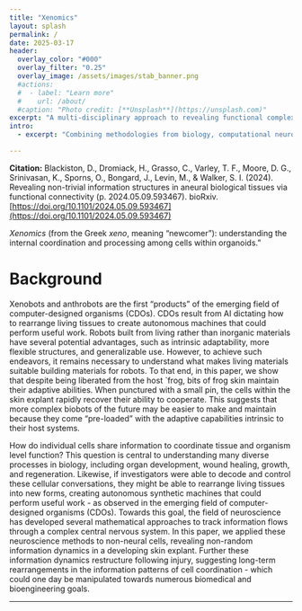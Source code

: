 ```yaml
---
title: "Xenomics"
layout: splash
permalink: /
date: 2025-03-17
header:
  overlay_color: "#000"
  overlay_filter: "0.25"
  overlay_image: /assets/images/stab_banner.png
  #actions:
  #  - label: "Learn more"
  #    url: /about/
  #caption: "Photo credit: [**Unsplash**](https://unsplash.com)"
excerpt: "A multi-disciplinary approach to revealing functional complexity in biological systems."
intro:
  - excerpt: "Combining methodologies from biology, computational neuroscience, and computer science, xenomics is a methodological toolkit for scientists exploring emergent"

---
```


**Citation:** Blackiston, D., Dromiack, H., Grasso, C., Varley, T. F., Moore, D. G., Srinivasan, K., Sporns, O., Bongard, J., Levin, M., & Walker, S. I. (2024). Revealing non-trivial information structures in aneural biological tissues via functional connectivity (p. 2024.05.09.593467). bioRxiv. [https://doi.org/10.1101/2024.05.09.593467](https://doi.org/10.1101/2024.05.09.593467)

*Xenomics* (from the Greek *xeno*, meaning “newcomer”): understanding the internal coordination and processing among cells within organoids.”

# Background

Xenobots and anthrobots are the first “products” of the emerging field of computer-designed organisms (CDOs). CDOs result from AI dictating how to rearrange living tissues to create autonomous machines that could perform useful work. Robots built from living rather than inorganic materials have several potential advantages, such as intrinsic adaptability, more flexible structures, and generalizable use. However, to achieve such endeavors, it remains necessary to understand what makes living materials suitable building materials for robots. To that end, in this paper, we show that despite being liberated from the host `frog, bits of frog skin maintain their adaptive abilities. When punctured with a small pin, the cells within the skin explant rapidly recover their ability to cooperate. This suggests that more complex biobots of the future may be easier to make and maintain because they come “pre-loaded” with the adaptive capabilities intrinsic to their host systems.

How do individual cells share information to coordinate tissue and organism level function?  This question is central to understanding many diverse processes in biology, including organ development, wound healing, growth, and regeneration.  Likewise, if investigators were able to decode and control these cellular conversations, they might be able to rearrange living tissues into new forms, creating autonomous synthetic machines that could perform useful work - as observed in the emerging field of computer-designed organisms (CDOs).  Towards this goal, the field of neuroscience has developed several mathematical approaches to track information flows through a complex central nervous system. In this paper, we applied these neuroscience methods to non-neural cells, revealing non-random information dynamics in a developing skin explant.  Further these information dynamics restructure following injury, suggesting long-term rearrangements in the information patterns of cell coordination - which could one day be manipulated towards numerous biomedical and bioengineering goals.

---
